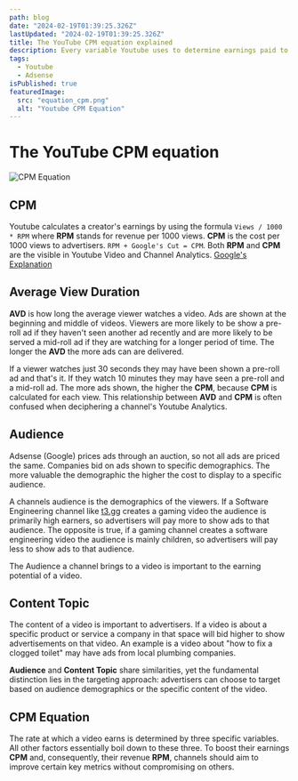 ```yaml
---
path: blog
date: "2024-02-19T01:39:25.326Z"
lastUpdated: "2024-02-19T01:39:25.326Z"
title: The YouTube CPM equation explained
description: Every variable Youtube uses to determine earnings paid to creators
tags:
  - Youtube
  - Adsense
isPublished: true
featuredImage:
  src: "equation_cpm.png"
  alt: "Youtube CPM Equation"
---
```


# The YouTube CPM equation

![CPM Equation](equation_cpm.png)

## CPM

Youtube calculates a creator's earnings by using the formula `Views / 1000 * RPM` where **RPM** stands for revenue per 1000 views. **CPM** is the cost per 1000 views to advertisers. `RPM + Google's Cut = CPM`. Both **RPM** and **CPM** are the visible in Youtube Video and Channel Analytics. [Google's Explanation](https://support.google.com/youtube/answer/9314357?hl=en)

## Average View Duration

**AVD** is how long the average viewer watches a video. Ads are shown at the beginning and middle of videos. Viewers are more likely to be show a pre-roll ad if they haven't seen another ad recently and are more likely to be served a mid-roll ad if they are watching for a longer period of time. The longer the **AVD** the more ads can are delivered.

If a viewer watches just 30 seconds they may have been shown a pre-roll ad and that's it. If they watch 10 minutes they may have seen a pre-roll and a mid-roll ad. The more ads shown, the higher the **CPM**, because **CPM** is calculated for each view. This relationship between **AVD** and **CPM** is often confused when deciphering a channel's Youtube Analytics.

## Audience

Adsense (Google) prices ads through an auction, so not all ads are priced the same. Companies bid on ads shown to specific demographics. The more valuable the demographic the higher the cost to display to a specific audience.

A channels audience is the demographics of the viewers. If a Software Engineering channel like [t3․gg](https://www.youtube.com/@t3dotgg) creates a gaming video the audience is primarily high earners, so advertisers will pay more to show ads to that audience. The opposite is true, if a gaming channel creates a software engineering video the audience is mainly children, so advertisers will pay less to show ads to that audience.

The Audience a channel brings to a video is important to the earning potential of a video.

## Content Topic

The content of a video is important to advertisers. If a video is about a specific product or service a company in that space will bid higher to show advertisements on that video. An example is a video about "how to fix a clogged toilet" may have ads from local plumbing companies.

**Audience** and **Content Topic** share similarities, yet the fundamental distinction lies in the targeting approach: advertisers can choose to target based on audience demographics or the specific content of the video.

## CPM Equation

The rate at which a video earns is determined by three specific variables. All other factors essentially boil down to these three. To boost their earnings **CPM** and, consequently, their revenue **RPM**, channels should aim to improve certain key metrics without compromising on others.
